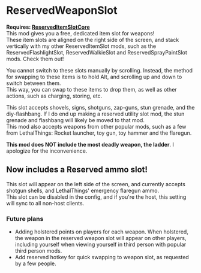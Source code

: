 # ReservedWeaponSlot
<strong>Requires: <a href="https://thunderstore.io/c/lethal-company/p/FlipMods/ReservedItemSlotCore/">ReservedItemSlotCore</a></strong><br>
This mod gives you a free, dedicated item slot for weapons!<br>
These item slots are aligned on the right side of the screen, and stack vertically with my other ReservedItemSlot mods, such as the ReservedFlashlightSlot, ReservedWalkieSlot and ReservedSprayPaintSlot mods. Check them out!

You cannot switch to these slots manually by scrolling. Instead, the method for swapping to these items is to hold Alt, and scrolling up and down to switch between them.<br>
This way, you can swap to these items to drop them, as well as other actions, such as charging, storing, etc.

This slot accepts shovels, signs, shotguns, zap-guns, stun grenade, and the diy-flashbang. If I do end up making a reserved utility slot mod, the stun grenade and flashbang will likely be moved to that mod.<br>
This mod also accepts weapons from other popular mods, such as a few from LethalThings: Rocket launcher, toy gun, toy hammer and the flaregun.

<strong>This mod does NOT include the most deadly weapon, the ladder</strong>. I apologize for the inconvenience.

## Now includes a Reserved ammo slot!
This slot will appear on the left side of the screen, and currently accepts shotgun shells, and LethalThings' emergency flaregun ammo.<br>
This slot can be disabled in the config, and if you're the host, this setting will sync to all non-host clients.

### Future plans

+ Adding holstered points on players for each weapon. When holstered, the weapon in the reserved weapon slot will appear on other players, including yourself when viewing yourself in third person with popular third person mods.
+ Add reserved hotkey for quick swapping to weapon slot, as requested by a few people.